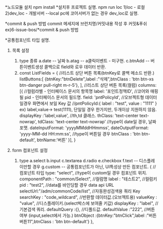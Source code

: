 
*노드모듈 설치
npm install
*설치후 프로젝트 실행.
npm run loc
1)loc - 로컬
2)dev_loc - 개발서버
--local pc에 코어서버가 없는 경우 dev_loc로 실행.

*commit & push 방법
commit 메세지에
브런치명/커밋내용 작성 후 커밋&푸쉬
ex)6-issue-bos/*commit & push 방법

*공통컴포넌트 타입 설명.

1) 목록 설정
   1. type 종류
      a.date -- 날짜
      b.atag -- a클릭이벤트 - 미구현.
      c.btnAdd -- 버튼이벤트생성 콜백으로 field와 로우 데이터 반환.
   2. const ListFields = {
       //리스트 상단 버튼 목록(btnKey로 콜백 메소드 반환.) 
       listButtons:[
           {btnKey:"btnDelete",label :"삭제",btnClass : 'btn btn-xs btn-danger pull-right m-r-5'},
       ],
       //리스트 상단 버튼 목록(컬럼)
       columns: [{
           //컬럼라벨 - 인터페이스 문서의 항목명
           label: '포인트정책ID',
           //코어와 매핑될 pid - 인터페이스 문서의 필드명.
           field: 'pntPolicyId',
           //오브젝트형 데이터 일경우 화면에서 보일 Key 값
           //pntPolicyId:{
              label : "test",
              value : "1111"
           }
           ex) label,value-> test(1111), 단일일 경우 한가지만, 두개이상 지원하지 않음.
           displayKey :'label,value',
           //th,td 클래스.
           thClass: 'text-center text-nowrap',
           tdClass: 'text-center text-nowrap'
           //type이 date일 경우, 날짜포맷.
           dateInputFormat: 'yyyyMMddHHmmss',
           dateOutputFormat: 'yyyy-MM-dd HH:mm:ss',
           //type이 버튼일 경우
           btnClass : 'btn btn-default',
           btnName:'버튼'
       }],
   }
   
2) form 컴포넌트 설정 
   1. type
    a.select 
    b.input
    c.textarea
    d.radio
    e.checkbox
    f.text -- 디스플레이만할 경우
    g.custom -- 공통컴포넌트가 아닌, UI특성상 만든 컴포넌트.
           {
               //컴포넌트 타입
               type: "select",
               //type이 custom일 경우 컴포넌트 위치. 
               componentPath : "common/Select",
               //컬럼명
               label : "테스트2",
               //컬럼키
               pid : "test2",
               //data를 바인딩할 경우 data api URL
               selectUrl:"/adm/commonCode/list",
               //자동완성검색용 쿼리 Key
               searchKey : "code_wildcard",
               //반환할 데이터값.(오브젝트용)
               valueKey : "value",
               //디스플레이키.(select박스에 보여줄 키값)
               displayKey : "label",
               //기본검색 쿼리.
               defaultQuery :{},
               //디폴드값.
               defaultValue :"222",
               //버튼 여부 (input,select에서 가능.)
               btnObject :{btnKey:"btnClick",label :"버튼버튼11",btnClass : 'btn btn-default'}
           },
   
   
